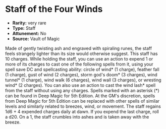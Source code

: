 
# Staff of the Four Winds

* **Rarity:** very rare
* **Type:** Staff
* **Attunement:** No
* **Source:** Vault of Magic


Made of gently twisting ash and engraved with spiraling runes, the staff feels strangely lighter than its size would otherwise suggest. This staff has 10 charges. While holding the staff, you can use an action to expend 1 or more of its charges to cast one of the following spells from it, using your spell save DC and spellcasting ability: circle of wind* (1 charge), feather fall (1 charge), gust of wind (2 charges), storm god's doom* (3 charges), wind tunnel* (1 charge), wind walk (6 charges), wind wall (3 charges), or wresting wind* (2 charges). You can also use an action to cast the wind lash* spell from the staff without using any charges. Spells marked with an asterisk (*) can be found in Deep Magic for 5th Edition. At the GM's discretion, spells from Deep Magic for 5th Edition can be replaced with other spells of similar levels and similarly related to breezes, wind, or movement. The staff regains 1d6 + 4 expended charges daily at dawn. If you expend the last charge, roll a d20. On a 1, the staff crumbles into ashes and is taken away with the breeze.
